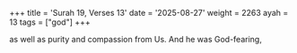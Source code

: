 +++
title = 'Surah 19, Verses 13'
date = '2025-08-27'
weight = 2263
ayah = 13
tags = ["god"]
+++

as well as purity and compassion from Us. And he was God-fearing,